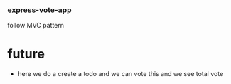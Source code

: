 ### express-vote-app
follow MVC pattern 
# future 
* here we do a create a todo and we can vote this and we see total vote 

